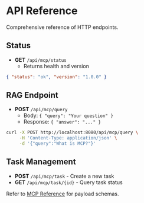 # API Reference

Comprehensive reference of HTTP endpoints.

## Status

- **GET** `/api/mcp/status`
  - Returns health and version

```json
{ "status": "ok", "version": "1.0.0" }
```

## RAG Endpoint

- **POST** `/api/mcp/query`
  - Body: `{ "query": "Your question" }`
  - Response: `{ "answer": "..." }`

```bash
curl -X POST http://localhost:8080/api/mcp/query \
     -H 'Content-Type: application/json' \
     -d '{"query":"What is MCP?"}'
```

## Task Management

- **POST** `/api/mcp/task` - Create a new task
- **GET** `/api/mcp/task/{id}` - Query task status

Refer to [MCP Reference](mcp-reference) for payload schemas.
